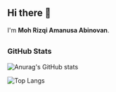 ## Hi there 👋

I'm **Moh Rizqi Amanusa Abinovan**.<br>

## <h3 align="left">GitHub Stats</h3>

![Anurag's GitHub stats](https://github-readme-stats-nine-amber-51.vercel.app/api?username=riveleus&show_icons=true&theme=transparent)

![Top Langs](https://github-readme-stats-nine-amber-51.vercel.app/api/top-langs/?username=riveleus&layout=pie&theme=transparent&hide=freemarker,shaderlab,fluent,hlsl)
